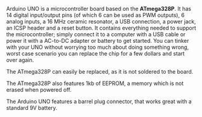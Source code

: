 <FeatureDescription>

Arduino UNO is a microcontroller board based on the **ATmega328P**. It has 14 digital input/output pins (of which 6 can be used as PWM outputs), 6 analog inputs, a 16 MHz ceramic resonator, a USB connection, a power jack, an ICSP header and a reset button. It contains everything needed to support the microcontroller; simply connect it to a computer with a USB cable or power it with a AC-to-DC adapter or battery to get started. You can tinker with your UNO without worrying too much about doing something wrong, worst case scenario you can replace the chip for a few dollars and start over again.

</FeatureDescription>

<FeatureList>

<Feature title="Replaceable chip" image="configurability">

The ATmega328P can easily be replaced, as it is not soldered to the board.

</Feature>

<Feature title="EEPROM" image="mcu">

The ATmega328P also features 1kb of EEPROM, a memory which is not erased when powered off.
<FeatureWrapper>
  <FeatureLink variant="primary" title="Documentation" url="/learn/programming/eeprom-guide"/>
</FeatureWrapper>
</Feature>

<Feature title="Battery Connector" image="power">

The Arduino UNO features a barrel plug connector, that works great with a standard 9V battery.

</Feature>

</FeatureList>
